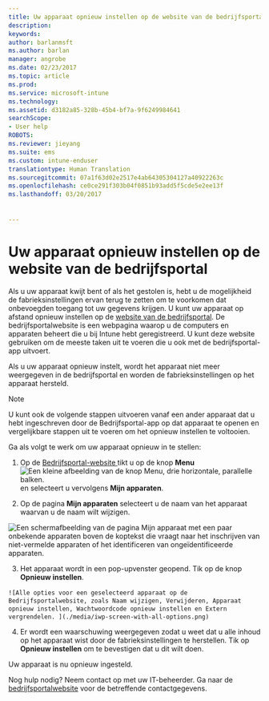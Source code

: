 ```yaml
---
title: Uw apparaat opnieuw instellen op de website van de bedrijfsportal | Microsoft Docs
description: 
keywords: 
author: barlanmsft
ms.author: barlan
manager: angrobe
ms.date: 02/23/2017
ms.topic: article
ms.prod: 
ms.service: microsoft-intune
ms.technology: 
ms.assetid: d3182a85-328b-45b4-bf7a-9f6249984641
searchScope:
- User help
ROBOTS: 
ms.reviewer: jieyang
ms.suite: ems
ms.custom: intune-enduser
translationtype: Human Translation
ms.sourcegitcommit: 07a1f63d02e2517e4ab64305304127a40922263c
ms.openlocfilehash: ce0ce291f303b04f0851b93add5f5cde5e2ee13f
ms.lasthandoff: 03/20/2017


---
```



# <a name="reset-your-device-from-the-company-portal-website"></a>Uw apparaat opnieuw instellen op de website van de bedrijfsportal

Als u uw apparaat kwijt bent of als het gestolen is, hebt u de mogelijkheid de fabrieksinstellingen ervan terug te zetten om te voorkomen dat onbevoegden toegang tot uw gegevens krijgen. U kunt uw apparaat op afstand opnieuw instellen op de [website van de bedrijfsportal](http://portal.manage.microsoft.com). De bedrijfsportalwebsite is een webpagina waarop u de computers en apparaten beheert die u bij Intune hebt geregistreerd. U kunt deze website gebruiken om de meeste taken uit te voeren die u ook met de bedrijfsportal-app uitvoert.

Als u uw apparaat opnieuw instelt, wordt het apparaat niet meer weergegeven in de bedrijfsportal en worden de fabrieksinstellingen op het apparaat hersteld.

> [!Note]
> U kunt ook de volgende stappen uitvoeren vanaf een ander apparaat dat u hebt ingeschreven door de Bedrijfsportal-app op dat apparaat te openen en vergelijkbare stappen uit te voeren om het opnieuw instellen te voltooien. 

Ga als volgt te werk om uw apparaat opnieuw in te stellen:

1.    Op de [Bedrijfsportal-website ](http://portal.manage.microsoft.com) tikt u op de knop __Menu__ ![Een kleine afbeelding van de knop Menu, drie horizontale, parallelle balken.](/Intune/whats-new/media/CP_hamburger_menu.png) en selecteert u vervolgens __Mijn apparaten__.

2. Op de pagina __Mijn apparaten__ selecteert u de naam van het apparaat waarvan u de naam wilt wijzigen.

  ![Een schermafbeelding van de pagina Mijn apparaat met een paar onbekende apparaten boven de koptekst die vraagt naar het inschrijven van niet-vermelde apparaten of het identificeren van ongeïdentificeerde apparaten.](./media/macOS_enroll_002_tap_here_banner.png)

3.    Het apparaat wordt in een pop-upvenster geopend. Tik op de knop **Opnieuw instellen**.

    ![Alle opties voor een geselecteerd apparaat op de Bedrijfsportalwebsite, zoals Naam wijzigen, Verwijderen, Apparaat opnieuw instellen, Wachtwoordcode opnieuw instellen en Extern vergrendelen. ](./media/iwp-screen-with-all-options.png)

4.  Er wordt een waarschuwing weergegeven zodat u weet dat u alle inhoud op het apparaat wist door de fabrieksinstellingen te herstellen. Tik op **Opnieuw instellen** om te bevestigen dat u dit wilt doen.

Uw apparaat is nu opnieuw ingesteld.

Nog hulp nodig? Neem contact op met uw IT-beheerder. Ga naar de [bedrijfsportalwebsite](http://portal.manage.microsoft.com) voor de betreffende contactgegevens.

